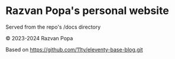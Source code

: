# Razvan Popa's personal website

Served from the repo's /docs directory

©️ 2023-2024 Razvan Popa

Based on https://github.com/11ty/eleventy-base-blog.git
